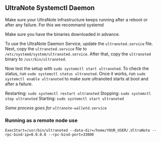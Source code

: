 ## UltraNote Systemctl Daemon

Make sure your UltraNote infrastructure keeps running after a reboot or after any failure. For this we recommand systemd

Make sure you have the binaries downloaded in advance.

To use the UltraNote Daemon Service, update the `ultranoted.service` file.
Next, copy the `ultranoted.service` file to `/etc/systemd/system/ultranoted.service`.
After that, copy the `ultranoted` binary to `/usr/bin/ultranoted`.

Now test the setup with `sudo systemctl start ultranoted`.
To check the status, run `sudo systemctl status ultranoted`.
Once it works, run `sudo systemctl enable ultranoted` to make sure ultranoted starts at boot and after a failure.

Restarting: `sudo systemctl restart ultranoted`
Stopping: `sudo systemctl stop ultranoted`
Starting: `sudo systemctl start ultranoted`

*Same process goes for `ultranote-walletd.service`*

### Running as a remote node use

`ExecStart=/usr/bin/ultranoted --data-dir=/home/YOUR_USER/.UltraNote --rpc-bind-ip=0.0.0.0 --rpc-bind-port=33000`

